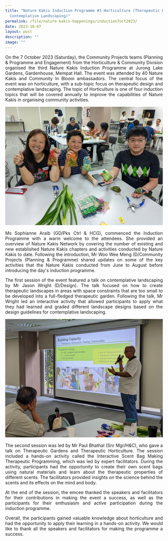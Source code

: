 ```yaml
---
title: "Nature Kakis Induction Programme #3 Horticulture (Therapeutic Design and
  Contemplative Landscaping)"
permalink: /file/nature-kakis-happenings/induction7oct2023/
date: 2023-10-07
layout: post
description: ""
image: ""
---
```

<section>
	<p align="justify">On the 7 October 2023 (Saturday), the Community Projects teams (Planning &amp; Programme and Engagement) from the Horticulture &amp; Community Division organised the third Nature Kakis Induction Programme at Jurong Lake Gardens, Gardenhouse, Mempat Hall. The event was attended by 40 Nature Kakis and Community In Bloom ambassadors. The central focus of the event was on horticulture, with a sub-topic focus on therapeutic design and contemplative landscaping. The topic of Horticulture is one of four induction topics that will be covered annually to improve the capabilities of Nature Kakis in organising community activities.</p>  

<img src="/images/TH%20Activities/inductiontaalks_horticulture_th_jacquelinechua%20(1).jpg">
	
<p align="justify">Ms Sophianne Araib (GD/Pks Ctrl &amp; HCG), commenced the Induction Programme with a warm welcome to the attendees. She provided an overview of Nature Kakis Network by covering the number of existing and new established Nature Kakis chapters and activities conducted by Nature Kakis to date. Following the introduction, Mr Woo Wee Meng (D/Community Projects (Planning &amp; Programme) shared updates on some of the key activities that the Nature Kakis conducted from June to August before introducing the day's induction programme.</p>
<p align="justify">The first session of the event featured a talk on contemplative landscaping by Mr Jason Wright (D/Design). The talk focused on how to create therapeutic landscapes in areas with space constraints that are too small to be developed into a full-fledged therapeutic garden. Following the talk, Mr Wright led an interactive activity that allowed participants to apply what they had learned and graded different landscape designs based on the design guidelines for contemplative landscaping.</p>  

<img src="/images/TH%20Activities/inductiontalks_horticulture_jacquelinechua%20(13).jpg">	
	
<p align="justify">The second session was led by Mr Paul Bhathal (Snr Mgr/H&amp;C), who gave a talk on Therapeutic Gardens and Therapeutic Horticulture. The session included a hands-on activity called the Interactive Scent Bag Making Therapeutic Programming, which was led by expert facilitators. During the activity, participants had the opportunity to create their own scent bags using natural materials and learn about the therapeutic properties of different scents. The facilitators provided insights on the science behind the scents and its effects on the mind and body.</p>
<p align="justify">At the end of the session, the emcee thanked the speakers and facilitators for their contributions in making the event a success, as well as the participants for their enthusiasm and active participation during the induction programme.</p>
<p align="justify">Overall, the participants gained valuable knowledge about horticulture and had the opportunity to apply their learning in a hands-on activity. We would like to thank all the speakers and facilitators for making the programme a success.</p></section>
